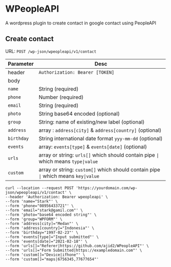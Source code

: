 # WPeopleAPI

A wordpress plugin to create contact in google contact using PeopleAPI 


## Create contact

URL: `POST /wp-json/wpeopleapi/v1/contact`

| Parameter  | Desc |
|------------|------|
| header     | `Authorization: Bearer [TOKEN]` |
| body              |
| `name`      | String (required) |
| `phone`     | Number (required) |
| `email`     | String (required) |
| `photo`     | String base64 encoded (optional) |
| `group`     | String: name of existing/new label (optional) |
| `address`   | array : `address[city]` & `address[country]` (optional) |
| `birthday`  | String international date format `yyy-mm-dd` (optional) |
| `events`    | array: `events[type]` & `events[date]` (optional) |
| `urls`      | array or string: `urls[]` which should contain pipe `\|` which means `type\|value` |
| `custom`    | array or string: `custom[]` which should contain pipe `\|` which means `key\|value` |


```
curl --location --request POST 'https://yourdomain.com/wp-json/wpeopleapi/v1/contact' \
--header 'Authorization: Bearer wpeopleapi' \
--form 'name="Stark"' \
--form 'phone="08956433721"' \
--form 'email="stark@gamil.com"' \
--form 'photo="base64 encoded string"' \
--form 'group="WPFORM"' \
--form 'address[city]="Medan"' \
--form 'address[country]="Indonesia"' \
--form 'birthday="1997-02-23"' \
--form 'events[type]="Input submitted"' \
--form 'events[date]="2021-02-18"' \
--form 'urls[]="Referer|https://github.com/ajid2/WPeopleAPI"' \
--form 'urls[]="Form Submitted|https://exampledomain.com"' \
--form 'custom[]="Device|ifhone"' \
--form 'custom[]="maps|6756345,77677654"'
```